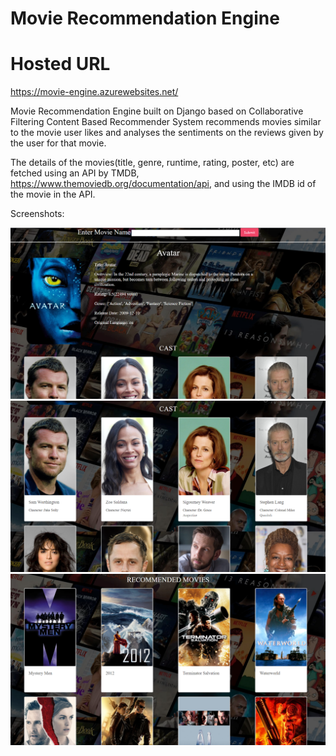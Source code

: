 # **Movie Recommendation Engine**

# Hosted URL
https://movie-engine.azurewebsites.net/
<br>

Movie Recommendation Engine built on Django based on Collaborative Filtering
Content Based Recommender System recommends movies similar to the movie user likes and analyses the sentiments on the reviews given by the user for that movie.

The details of the movies(title, genre, runtime, rating, poster, etc) are fetched using
an API by TMDB, https://www.themoviedb.org/documentation/api, and using the 
IMDB id of the movie in the API.

Screenshots:

![Alt text](static/screenshots/pic1.png)
![Alt text](static/screenshots/pic2.png?raw=true "")
![Alt text](static/screenshots/pic3.png?raw=true "")